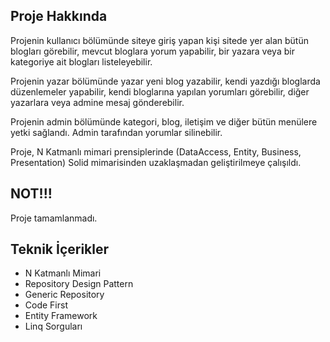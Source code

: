 <h2>Proje Hakkında</h2>
<p>Projenin kullanıcı bölümünde siteye giriş yapan kişi sitede yer alan bütün blogları görebilir, mevcut bloglara yorum yapabilir, bir yazara veya bir kategoriye ait blogları listeleyebilir.</p>
<p>Projenin yazar bölümünde yazar yeni blog yazabilir, kendi yazdığı bloglarda düzenlemeler yapabilir, kendi bloglarına yapılan yorumları görebilir, diğer yazarlara veya admine mesaj gönderebilir. </p>
<p>Projenin admin bölümünde kategori, blog, iletişim ve diğer bütün menülere yetki sağlandı. Admin tarafından yorumlar silinebilir.</p>
<p>Proje, N Katmanlı mimari prensiplerinde (DataAccess, Entity, Business, Presentation) Solid mimarisinden uzaklaşmadan geliştirilmeye çalışıldı.</p>
<h2>NOT!!!</h2>
<p2>Proje tamamlanmadı.</p2>
<h2>Teknik İçerikler</h2>
<ul>
    <li>N Katmanlı Mimari</li>
     <li>Repository Design Pattern</li>
      <li>Generic Repository</li>
       <li>Code First</li>
       <li>Entity Framework</li>
       <li>Linq Sorguları</li>       
</ul>
